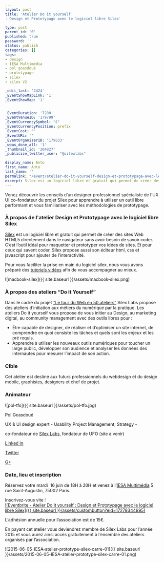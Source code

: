 ```yaml
---
layout: post
title: 'Atelier Do it yourself
: Design et Prototypage avec le logiciel libre Silex'

type: post
parent_id: '0'
published: true
password: ''
status: publish
categories: []
tags:
- design
- IESA Multimédia
- pol goasdoué
- prototypage
- silex
- silex V2

_edit_last: '2424'
_EventShowMapLink: '1'
_EventShowMap: '1'


_EventDuration: '7200'
_EventVenueID: '179799'
_EventCurrencySymbol: "€"
_EventCurrencyPosition: prefix
_EventCost: ''
_EventURL: ''
_EventOrganizerID: '179633'
_wpas_done_all: '1'
_thumbnail_id: '204827'
_publicize_twitter_user: "@silexlabs"

display_name: Anto
first_name: Anto
last_name: ''
permalink: "/event/atelier-do-it-yourself-design-et-prototypage-avec-le-logiciel-libre-silex/"
excerpt: Silex est un logiciel libre et gratuit qui permet de créer des sites Web HTML5 directement dans le navigateur sans avoir besoin de savoir coder. C’est l’outil idéal pour maquetter et prototyper vos idées de sites. Et pour ceux qui savent coder, Silex propose aussi son éditeur html, css et javascript pour ajouter de l’interactivité.
---
```




Venez découvrir les conseils d’un designer professionnel spécialiste de l’UX UI co-fondateur du projet Silex pour apprendre à utiliser un outil libre performant et vous familiariser avec les méthodologies de prototypage.

### **À propos de l'atelier Design et Prototypage avec le logiciel libre Silex**

[Silex](http://www.silex.me/) est un logiciel libre et gratuit qui permet de créer des sites Web HTML5 directement dans le navigateur sans avoir besoin de savoir coder. C’est l’outil idéal pour maquetter et prototyper vos idées de sites. Et pour ceux qui savent coder, Silex propose aussi son éditeur html, css et javascript pour ajouter de l’interactivité.

Pour vous faciliter la prise en main du logiciel silex, nous vous avons préparé des [tutoriels vidéos](https://www.silexlabs.org/tutoriels-video-silex/) afin de vous accompagner au mieux.

![macbook-silex]({{ site.baseurl }}/assets/macbook-silex.png)

### **À propos des ateliers “Do it Yourself”**

Dans le cadre du projet [“Le tour du Web en 50 ateliers”](https://www.silexlabs.org/le-tour-du-web-en-50-ateliers-2/) Silex Labs propose des ateliers d’initiation aux métiers du numérique par la pratique. Les ateliers Do it yourself vous propose de vous initier au Design, au marketing digital, au community management avec des outils libres pour
: 
*   Être capable de designer, de réaliser et d’optimiser un site internet, de comprendre en quoi consiste les tâches et quels sont les enjeux et les pré requis.
*   Apprendre à utiliser les nouveaux outils numériques pour toucher un large public, développer son audience et analyser les données des internautes pour mesurer l’impact de son action.

### **Cible**

Cet atelier est destiné aux futurs professionnels du webdesign et du design mobile, graphistes, designers et chef de projet.

### **Animateur**

![pol-tfo]({{ site.baseurl }}/assets/pol-tfo.jpg)

Pol Goasdoué

UX & UI design expert - Usability Project Management; Strategy -

co-fondateur de [Silex Labs](https://www.silexlabs.org/), fondateur de UFO (site à venir)

[Linked In](https://fr.linkedin.com/pub/pol-goasdou%C3%A9/19/87b/616)

[Twitter](https://twitter.com/superwup)

[G+](https://plus.google.com/+PolGoasdou%C3%A9)

### **Date, lieu et inscription**

Réservez votre mardi  16 juin de 18H à 20H et venez à l’[IESA Multimédia](http://www.iesamultimedia.fr/) 5 rue Saint-Augustin, 75002 Paris.

Inscrivez-vous vite !  
[![Eventbrite - Atelier Do it yourself
: Design et Prototypage avec le logiciel libre Silex]({{ site.baseurl }}/assets/custombutton?eid=17278344995)](http://www.eventbrite.fr/e/billets-atelier-do-it-yourself-design-et-prototypage-avec-le-logiciel-libre-silex-17278344995?ref=ebtnebregn)

L’adhésion annuelle pour l’association est de 15€.

En payant cet atelier vous deviendrez membre de Silex Labs pour l’année 2015 et vous aurez ainsi accès gratuitement à l’ensemble des ateliers organisés par l’association.

![2015-06-05-IESA-atelier-prototype-silex-carre-01]({{ site.baseurl }}/assets/2015-06-05-IESA-atelier-prototype-silex-carre-01.png)